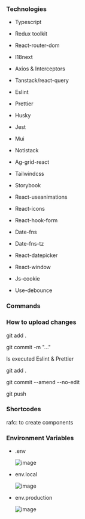 ### Technologies
* Typescript
* Redux toolkit
* React-router-dom
* I18next
* Axios & Interceptors
* Tanstack/react-query

* Eslint
* Prettier
* Husky

* Jest

* Mui
* Notistack
* Ag-grid-react
* Tailwindcss
* Storybook
* React-useanimations
* React-icons

* React-hook-form

* Date-fns
* Date-fns-tz
* React-datepicker
* React-window

* Js-cookie
* Use-debounce

### Commands
### How to upload changes
git add .

git commit -m "..."

Is executed Eslint & Prettier

git add .

git commit --amend --no-edit

git push


### Shortcodes
rafc: to create components

### Environment Variables
* .env
  
  ![image](https://github.com/farraul/react-front/assets/28491001/505063c8-f1e6-4fd1-933e-1fe9d662e091)
* env.local
  
  ![image](https://github.com/farraul/react-front/assets/28491001/beefb565-2816-4390-8c52-4ea39962798d)
* env.production
  
  ![image](https://github.com/farraul/react-front/assets/28491001/9dff44b0-0ce8-4e4f-8b76-021c62f44531)
